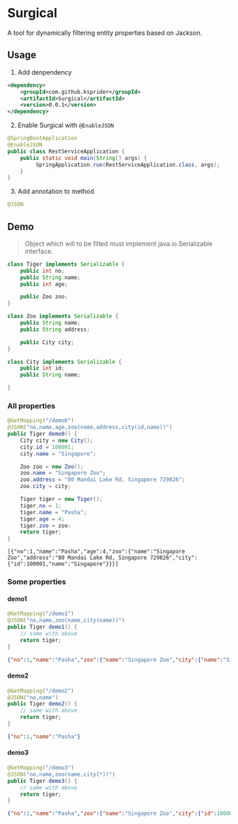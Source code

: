 # Surgical
A tool for dynamically filtering entity properties based on Jackson.


## Usage

1. Add denpendency
```xml
<dependency>
    <groupId>com.github.ksprider</groupId>
    <artifactId>Surgical</artifactId>
    <version>0.0.1</version>
</dependency>
```
2. Enable Surgical with `@EnableJSON`
```java
@SpringBootApplication
@EnableJSON
public class RestServiceApplication {
    public static void main(String[] args) {
         SpringApplication.run(RestServiceApplication.class, args);
    }
}
```

3. Add annotation to method
```java
@JSON
```


## Demo

> Object which will to be filted must implement java.io.Serializable interface.

```java
class Tiger implements Serializable {
    public int no;
    public String name;
    public int age;

    public Zoo zoo;
}

class Zoo implements Serializable {
    public String name;
    public String address;

    public City city;
}

class City implements Serializable {
    public int id;
    public String name;

}
```

### All properties
```java
@GetMapping("/demo0")
@JSON("no,name,age,zoo(name,address,city(id,name))")
public Tiger demo0() {
    City city = new City();
    city.id = 100001;
    city.name = "Singapore";

    Zoo zoo = new Zoo();
    zoo.name = "Singapore Zoo";
    zoo.address = "80 Mandai Lake Rd, Singapore 729826";
    zoo.city = city;

    Tiger tiger = new Tiger();
    tiger.no = 1;
    tiger.name = "Pasha";
    tiger.age = 4;
    tiger.zoo = zoo;
    return tiger;
}
```

`[{"no":1,"name":"Pasha","age":4,"zoo":{"name":"Singapore Zoo","address":"80 Mandai Lake Rd, Singapore 729826","city":{"id":100001,"name":"Singapore"}}}]`

### Some properties

#### demo1
```java
@GetMapping("/demo1")
@JSON("no,name,zoo(name,city(name))")
public Tiger demo1() {
    // same with above
    return tiger;
}
```
```json
{"no":1,"name":"Pasha","zoo":{"name":"Singapore Zoo","city":{"name":"Singapore"}}}
```


#### demo2
```java
@GetMapping("/demo2")
@JSON("no,name")
public Tiger demo2() {
    // same with above
    return tiger;
}
```
```json
{"no":1,"name":"Pasha"}
```

#### demo3
```java
@GetMapping("/demo3")
@JSON("no,name,zoo(name,city(*))")
public Tiger demo3() {
    // same with above
    return tiger;
}
```
```json
{"no":1,"name":"Pasha","zoo":{"name":"Singapore Zoo","city":{"id":100001,"name":"Singapore"}}}
```
